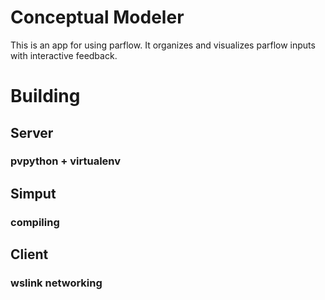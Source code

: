 # Conceptual Modeler
This is an app for using parflow. It organizes and visualizes parflow inputs with interactive feedback.

# Building
## Server
### pvpython + virtualenv
## Simput 
### compiling
## Client
### wslink networking
